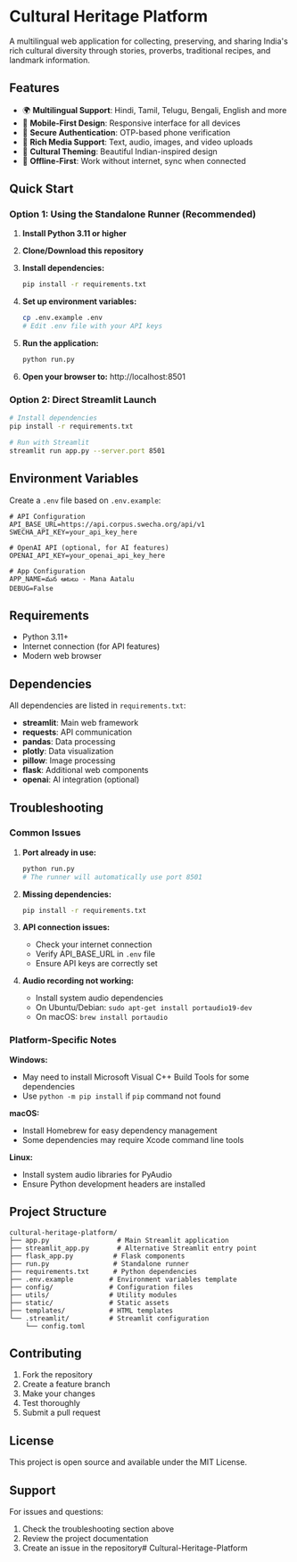 # Cultural Heritage Platform

A multilingual web application for collecting, preserving, and sharing India's rich cultural diversity through stories, proverbs, traditional recipes, and landmark information.

## Features

- 🌍 **Multilingual Support**: Hindi, Tamil, Telugu, Bengali, English and more
- 📱 **Mobile-First Design**: Responsive interface for all devices
- 🔐 **Secure Authentication**: OTP-based phone verification
- 📁 **Rich Media Support**: Text, audio, images, and video uploads
- 🎨 **Cultural Theming**: Beautiful Indian-inspired design
- 🔄 **Offline-First**: Work without internet, sync when connected

## Quick Start

### Option 1: Using the Standalone Runner (Recommended)

1. **Install Python 3.11 or higher**

2. **Clone/Download this repository**

3. **Install dependencies:**
   ```bash
   pip install -r requirements.txt
   ```

4. **Set up environment variables:**
   ```bash
   cp .env.example .env
   # Edit .env file with your API keys
   ```

5. **Run the application:**
   ```bash
   python run.py
   ```

6. **Open your browser to:** http://localhost:8501

### Option 2: Direct Streamlit Launch

```bash
# Install dependencies
pip install -r requirements.txt

# Run with Streamlit
streamlit run app.py --server.port 8501
```

## Environment Variables

Create a `.env` file based on `.env.example`:

```env
# API Configuration
API_BASE_URL=https://api.corpus.swecha.org/api/v1
SWECHA_API_KEY=your_api_key_here

# OpenAI API (optional, for AI features)
OPENAI_API_KEY=your_openai_api_key_here

# App Configuration
APP_NAME=మన ఆటలు - Mana Aatalu
DEBUG=False
```

## Requirements

- Python 3.11+
- Internet connection (for API features)
- Modern web browser

## Dependencies

All dependencies are listed in `requirements.txt`:

- **streamlit**: Main web framework
- **requests**: API communication
- **pandas**: Data processing
- **plotly**: Data visualization
- **pillow**: Image processing
- **flask**: Additional web components
- **openai**: AI integration (optional)

## Troubleshooting

### Common Issues

1. **Port already in use:**
   ```bash
   python run.py
   # The runner will automatically use port 8501
   ```

2. **Missing dependencies:**
   ```bash
   pip install -r requirements.txt
   ```

3. **API connection issues:**
   - Check your internet connection
   - Verify API_BASE_URL in `.env` file
   - Ensure API keys are correctly set

4. **Audio recording not working:**
   - Install system audio dependencies
   - On Ubuntu/Debian: `sudo apt-get install portaudio19-dev`
   - On macOS: `brew install portaudio`

### Platform-Specific Notes

**Windows:**
- May need to install Microsoft Visual C++ Build Tools for some dependencies
- Use `python -m pip install` if `pip` command not found

**macOS:**
- Install Homebrew for easy dependency management
- Some dependencies may require Xcode command line tools

**Linux:**
- Install system audio libraries for PyAudio
- Ensure Python development headers are installed

## Project Structure

```
cultural-heritage-platform/
├── app.py                 # Main Streamlit application
├── streamlit_app.py       # Alternative Streamlit entry point
├── flask_app.py          # Flask components
├── run.py                # Standalone runner
├── requirements.txt      # Python dependencies
├── .env.example         # Environment variables template
├── config/              # Configuration files
├── utils/               # Utility modules
├── static/              # Static assets
├── templates/           # HTML templates
└── .streamlit/          # Streamlit configuration
    └── config.toml
```

## Contributing

1. Fork the repository
2. Create a feature branch
3. Make your changes
4. Test thoroughly
5. Submit a pull request

## License

This project is open source and available under the MIT License.

## Support

For issues and questions:
1. Check the troubleshooting section above
2. Review the project documentation
3. Create an issue in the repository#   C u l t u r a l - H e r i t a g e - P l a t f o r m 
 
 
